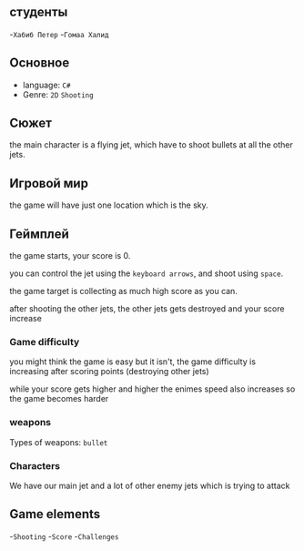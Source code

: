 ## студенты
-`Хабиб Петер`
-`Гомаа Халид`
## Основное
- language: `C#`
- Genre: `2D` `Shooting` 
## Сюжет
the main character is a flying jet, which have to shoot bullets at all the other jets.

## Игровой мир
the game will have just one location which is the sky.

## Геймплей
the game starts, your score is 0.

you can control the jet using the `keyboard arrows`, and shoot using `space`.

the game target is collecting as much high score as you can.

after shooting the other jets, the other jets gets destroyed and your score increase

### Game difficulty
you might think the game is easy but it isn't, the game difficulty is increasing after scoring points (destroying other jets)

while your score gets higher and higher the enimes speed also increases so the game becomes harder

### weapons
Types of weapons: `bullet` 

### Characters
We have our main jet and a lot of other enemy jets which is trying to attack

## Game elements
-`Shooting`
-`Score`
-`Challenges`


